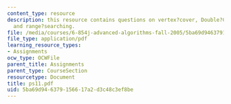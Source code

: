 ```yaml
---
content_type: resource
description: this resource contains questions on vertex?cover, Double?Coverage?algorithm,
  and range?searching.
file: /media/courses/6-854j-advanced-algorithms-fall-2005/5ba69d946379156617a2d3c48c3ef8be_ps11.pdf
file_type: application/pdf
learning_resource_types:
- Assignments
ocw_type: OCWFile
parent_title: Assignments
parent_type: CourseSection
resourcetype: Document
title: ps11.pdf
uid: 5ba69d94-6379-1566-17a2-d3c48c3ef8be
---
```

